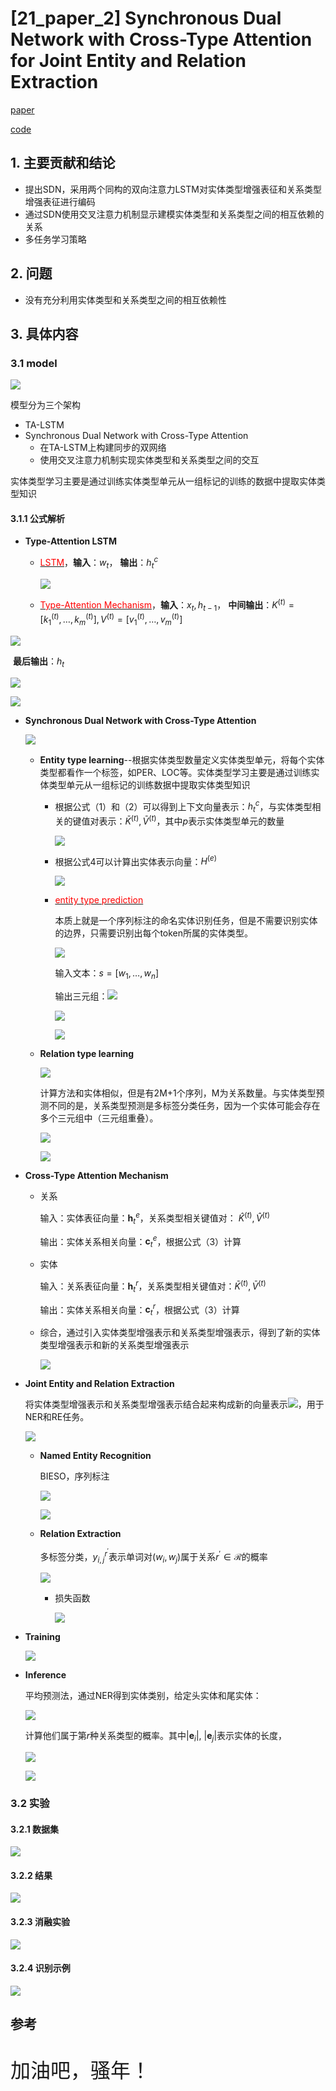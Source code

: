 # [21_paper_2] Synchronous Dual Network with Cross-Type Attention for Joint Entity and Relation Extraction


[paper](https://aclanthology.org/2021.emnlp-main.219.pdf)

[code](https://github.com/HuiStudent/Cross-type_SDN)

## 1. 主要贡献和结论

- 提出SDN，采用两个同构的双向注意力LSTM对实体类型增强表征和关系类型增强表征进行编码
- 通过SDN使用交叉注意力机制显示建模实体类型和关系类型之间的相互依赖的关系
- 多任务学习策略

## 2. 问题

- 没有充分利用实体类型和关系类型之间的相互依赖性

## 3. 具体内容

### 3.1 model

![](/pic/2/1.png)

模型分为三个架构

- TA-LSTM
- Synchronous Dual Network with Cross-Type Attention
  - 在TA-LSTM上构建同步的双网络
  - 使用交叉注意力机制实现实体类型和关系类型之间的交互

实体类型学习主要是通过训练实体类型单元从一组标记的训练的数据中提取实体类型知识

#### 3.1.1 公式解析

- **Type-Attention LSTM**

  - <u><font color='red'>LSTM</font></u>，**输入**：$w_{t}$， **输出**：${h}_{t}^{c}$

    ![](/pic/2/2.png)

  - <u><font color='red'>Type-Attention Mechanism</font></u>，**输入**：$x_{t}, h_{t-1}$， **中间输出**：${K}^{(t)}=\left[{k}_{1}^{(t)}, \ldots, {k}_{m}^{(t)}\right], {V}^{(t)}=\left[{v}_{1}^{(t)}, \ldots, {v}_{m}^{(t)}\right]$

![](/pic/2/3.png)

​			**最后输出**：$h_{t}$

![](/pic/2/4.png)

![](/pic/2/5.png)

- **Synchronous Dual Network with Cross-Type Attention**

  ![](/pic/2/27.png)

  - **Entity type learning**--根据实体类型数量定义实体类型单元，将每个实体类型都看作一个标签，如PER、LOC等。实体类型学习主要是通过训练实体类型单元从一组标记的训练数据中提取实体类型知识

    - 根据公式（1）和（2）可以得到上下文向量表示：${h}_{t}^{c}$，与实体类型相关的键值对表示：$\bar{K}^{(t)}, \bar{V}^{(t)}$，其中$p$表示实体类型单元的数量

      ![](/pic/2/6.png)

    - 根据公式4可以计算出实体表示向量：${H}^{(e)}$

      ![](/pic/2/7.png)

    - <u><font color='red'>entity type prediction</font></u>

      本质上就是一个序列标注的命名实体识别任务，但是不需要识别实体的边界，只需要识别出每个token所属的实体类型。

      ![](/pic/2/8.png)

      输入文本：${s}=\left[w_{1}, \ldots, w_{n}\right]$ 

      输出三元组：![](/pic/2/26.png)

      ![](/pic/2/9.png)

      ![](/pic/2/10.png)

  - **Relation type learning**

    ![](/pic/2/11.png)

    计算方法和实体相似，但是有2M+1个序列，M为关系数量。与实体类型预测不同的是，关系类型预测是多标签分类任务，因为一个实体可能会存在多个三元组中（三元组重叠）。

    ![](/pic/2/12.png)

    ![](/pic/2/13.png)

- **Cross-Type Attention Mechanism**

  - 关系

    输入：实体表征向量：$\mathbf{h}_{t}^{e}$，关系类型相关键值对： $\hat{K}^{(t)}, \hat{V}^{(t)}$

    输出：实体关系相关向量：$\mathbf{c}_{t}^{e}$，根据公式（3）计算

  - 实体

    输入：关系表征向量：$\mathbf{h}_{t}^{r}$，关系类型相关键值对：$\bar{K}^{(t)}, \bar{V}^{(t)}$

    输出：实体关系相关向量：$\mathbf{c}_{t}^{r}$，根据公式（3）计算

  - 综合，通过引入实体类型增强表示和关系类型增强表示，得到了新的实体类型增强表示和新的关系类型增强表示

    ![](/pic/2/25.png)

- **Joint Entity and Relation Extraction**

  将实体类型增强表示和关系类型增强表示结合起来构成新的向量表示![](/pic/2/28.png)，用于NER和RE任务。

  ![](/pic/2/14.png)

  - **Named Entity Recognition**

    BIESO，序列标注

    ![](/pic/2/15.png)

    ![](/pic/2/16.png)

  - **Relation Extraction**

    多标签分类，$y_{i, j}^{r^{\prime}}$表示单词对$\left(w_{i}, w_{j}\right)$属于关系$r^{\prime} \in \mathcal{R}$的概率

    ![](/pic/2/17.png)

    - 损失函数

      ![](/pic/2/18.png)

- **Training**

  ![](/pic/2/19.png)

- **Inference**

  平均预测法，通过NER得到实体类别，给定头实体和尾实体：

  ![](/pic/2/29.png)
  
  计算他们属于第$r$种关系类型的概率。其中|$\mathbf{e}_{i}$|, |$\mathbf{e}_{j}$|表示实体的长度，
  
  ![](/pic/2/30.png)
  
  ![](/pic/2/20.png)

### 3.2 实验

#### 3.2.1 数据集

![](/pic/2/21.png)

#### 3.2.2 结果

![](/pic/2/22.png)

#### 3.2.3 消融实验

![](/pic/2/23.png)

#### 3.2.4 识别示例

![](/pic/2/24.png)

## 参考

<br>
<font size="6">加油吧，骚年！</font>


